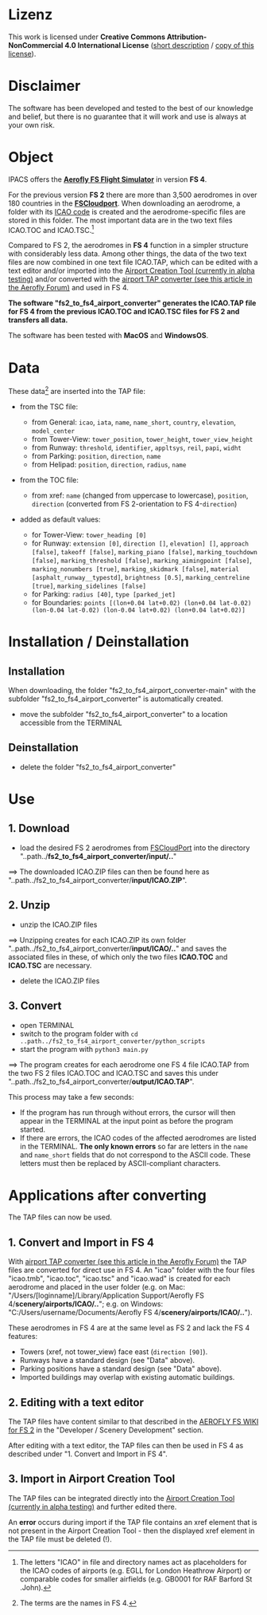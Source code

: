 # Lizenz

This work is licensed under **Creative Commons Attribution-NonCommercial 4.0 International License** ([short description](https://creativecommons.org/licenses/by-nc/4.0/deed.en) / [copy of this license](https://creativecommons.org/licenses/by-nc/4.0/legalcode)).

# Disclaimer

The software has been developed and tested to the best of our knowledge and belief, but there is no guarantee that it will work and use is always at your own risk.

# Object

IPACS offers the **[Aerofly FS Flight Simulator](https://www.aerofly.com)** in version **FS 4**.

For the previous version **FS 2** there are more than 3,500 aerodromes in over 180 countries in the **[FSCloudport](https://www.fscloudport.com)**. When downloading an aerodrome, a folder with its [ICAO code](https://en.wikipedia.org/wiki/ICAO_airport_code) is created and the aerodrome-specific files are stored in this folder. The most important data are in the two text files ICAO.TOC and ICAO.TSC.[^1]

Compared to FS 2, the aerodromes in **FS 4** function in a simpler structure with considerably less data. Among other things, the data of the two text files are now combined in one text file ICAO.TAP, which can be edited with a text editor and/or imported into the [Airport Creation Tool (currently in alpha testing)](https://tap-user.aerofly.com) and/or converted with the [airport TAP converter (see this article in the Aerofly Forum)](https://www.aerofly.com/community/forum/index.php?thread/19827-aerofly-fs-airport-creation-tool-early-alpha-version-work-in-progress/&postID=123276#post123276) and used in FS 4.

**The software "fs2_to_fs4_airport_converter" generates the ICAO.TAP file for FS 4 from the previous ICAO.TOC and ICAO.TSC files for FS 2 and transfers all data.**

The software has been tested with **MacOS** and **WindowsOS**.

[^1]: The letters "ICAO" in file and directory names act as placeholders for the ICAO codes of airports (e.g. EGLL for London Heathrow Airport) or comparable codes for smaller airfields (e.g. GB0001 for RAF Barford St .John).


# Data

These data[^2] are inserted into the TAP file:

* from the TSC file:
  * from General: `icao`, `iata`, `name`, `name_short`, `country`, `elevation`, `model_center`
  * from Tower-View: `tower_position`, `tower_height`, `tower_view_height`
  * from Runway: `threshold`, `identifier`, `appltsys`, `reil`, `papi`, `widht` 
  * from Parking: `position`, `direction`, `name`
  * from Helipad: `position`, `direction`, `radius`, `name`

* from the TOC file:
  * from xref: `name` (changed from uppercase to lowercase), `position`, `direction` (converted from FS 2-orientation to FS 4-`direction`)

* added as default values:
  * for Tower-View: `tower_heading [0]`
  * for Runway: `extension [0]`, `direction []`, `elevation] []`, `approach [false]`, `takeoff [false]`, `marking_piano [false]`, `marking_touchdown [false]`, `marking_threshold [false]`, `marking_aimingpoint [false]`, `marking_nonumbers [true]`, `marking_skidmark [false]`, `material [asphalt_runway__typestd]`, `brightness [0.5]`, `marking_centreline [true]`, `marking_sidelines [false]`
  * for Parking: `radius [40]`, `type [parked_jet]`
  * for Boundaries: `points [(lon+0.04 lat+0.02) (lon+0.04 lat-0.02) (lon-0.04 lat-0.02) (lon-0.04 lat+0.02) (lon+0.04 lat+0.02)]`

[^2]: The terms are the names in FS 4.

# Installation / Deinstallation

## Installation

When downloading, the folder "fs2_to_fs4_airport_converter-main" with the subfolder "fs2_to_fs4_airport_converter" is automatically created.

* move the subfolder "fs2_to_fs4_airport_converter" to a location accessible from the TERMINAL

## Deinstallation

* delete the folder "fs2_to_fs4_airport_converter"


# Use

## 1. Download

* load the desired FS 2 aerodromes from [FSCloudPort](https://www.fscloudport.com) into the directory "..path../**fs2_to_fs4_airport_converter/input/..**"

==> The downloaded ICAO.ZIP files can then be found here as "..path../fs2_to_fs4_airport_converter/**input/ICAO.ZIP**".

## 2. Unzip

* unzip the ICAO.ZIP files

==> Unzipping creates for each ICAO.ZIP its own folder "..path../fs2_to_fs4_airport_converter/**input/ICAO/..**" and saves the associated files in these, of which only the two files **ICAO.TOC** and **ICAO.TSC** are necessary.

* delete the ICAO.ZIP files

## 3. Convert

* open TERMINAL
* switch to the program folder with `cd ..path../fs2_to_fs4_airport_converter/python_scripts`
* start the program with `python3 main.py`

==> The program creates for each aerodrome one FS 4 file ICAO.TAP from the two FS 2 files ICAO.TOC and ICAO.TSC and saves this under "..path../fs2_to_fs4_airport_converter/**output/ICAO.TAP**".

This process may take a few seconds:
- If the program has run through without errors, the cursor will then appear in the TERMINAL at the input point as before the program started.
- If there are errors, the ICAO codes of the affected aerodromes are listed in the TERMINAL. **The only known errors** so far are letters in the `name` and `name_short` fields that do not correspond to the ASCII code. These letters must then be replaced by ASCII-compliant characters.


# Applications after converting

The TAP files can now be used.

## 1. Convert and Import in FS 4

With [airport TAP converter (see this article in the Aerofly Forum)](https://www.aerofly.com/community/forum/index.php?thread/19827-aerofly-fs-airport-creation-tool-early-alpha-version-work-in-progress/&postID=123276#post123276) the TAP files are converted for direct use in FS 4. An "icao" folder with the four files "icao.tmb", "icao.toc", "icao.tsc" and "icao.wad" is created for each aerodrome and placed in the user folder (e.g. on Mac: "/Users/[loginname]/Library/Application Support/Aerofly FS 4/**scenery/airports/ICAO/..**"; e.g. on Windows: "C:/Users/username/Documents/Aerofly FS 4/**scenery/airports/ICAO/..**").

These aerodromes in FS 4 are at the same level as FS 2 and lack the FS 4 features:
* Towers (xref, not tower_view) face east (`direction [90]`).
* Runways have a standard design (see "Data" above).
* Parking positions have a standard design (see "Data" above).
* Imported buildings may overlap with existing automatic buildings.

## 2. Editing with a text editor

The TAP files have content similar to that described in the [AEROFLY FS WIKI for FS 2](https://www.aerofly.com/dokuwiki/doku.php/start) in the "Developer / Scenery Development" section.

After editing with a text editor, the TAP files can then be used in FS 4 as described under "1. Convert and Import in FS 4".

## 3. Import in Airport Creation Tool

The TAP files can be integrated directly into the [Airport Creation Tool (currently in alpha testing)](https://tap-user.aerofly.com) and further edited there.

An **error** occurs during import if the TAP file contains an xref element that is not present in the Airport Creation Tool - then the displayed xref element in the TAP file must be deleted (!).
